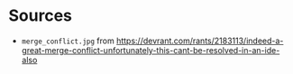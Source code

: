 # Sources

* `merge_conflict.jpg` from https://devrant.com/rants/2183113/indeed-a-great-merge-conflict-unfortunately-this-cant-be-resolved-in-an-ide-also
